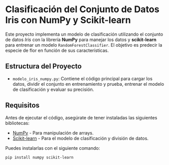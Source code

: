 # Clasificación del Conjunto de Datos Iris con NumPy y Scikit-learn

Este proyecto implementa un modelo de clasificación utilizando el conjunto de datos *Iris* con la librería **NumPy** para manejar los datos y **scikit-learn** para entrenar un modelo `RandomForestClassifier`. El objetivo es predecir la especie de flor en función de sus características.

## Estructura del Proyecto

- `modelo_iris_numpy.py`: Contiene el código principal para cargar los datos, dividir el conjunto en entrenamiento y prueba, entrenar el modelo de clasificación y evaluar su precisión.

## Requisitos

Antes de ejecutar el código, asegúrate de tener instaladas las siguientes bibliotecas:

- [NumPy](https://numpy.org/) - Para manipulación de arrays.
- [Scikit-learn](https://scikit-learn.org/) - Para el modelo de clasificación y división de datos.

Puedes instalarlas con el siguiente comando:

```bash
pip install numpy scikit-learn
